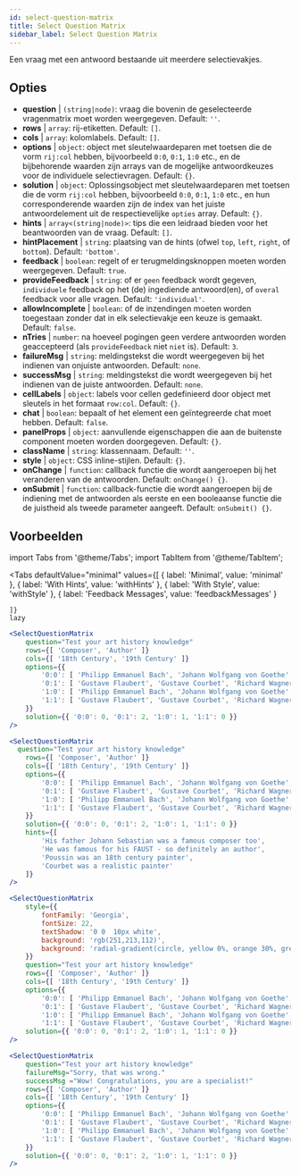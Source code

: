 ```yaml
---
id: select-question-matrix
title: Select Question Matrix
sidebar_label: Select Question Matrix
---
```


Een vraag met een antwoord bestaande uit meerdere selectievakjes.

## Opties

* __question__ | `(string|node)`: vraag die bovenin de geselecteerde vragenmatrix moet worden weergegeven. Default: `''`.
* __rows__ | `array`: rij-etiketten. Default: `[]`.
* __cols__ | `array`: kolomlabels. Default: `[]`.
* __options__ | `object`: object met sleutelwaardeparen met toetsen die de vorm `rij:col` hebben, bijvoorbeeld `0:0`, `0:1`, `1:0` etc., en de bijbehorende waarden zijn arrays van de mogelijke antwoordkeuzes voor de individuele selectievragen. Default: `{}`.
* __solution__ | `object`: Oplossingsobject met sleutelwaardeparen met toetsen die de vorm `rij:col` hebben, bijvoorbeeld `0:0`, `0:1`, `1:0` etc., en hun corresponderende waarden zijn de index van het juiste antwoordelement uit de respectievelijke `opties` array. Default: `{}`.
* __hints__ | `array<(string|node)>`: tips die een leidraad bieden voor het beantwoorden van de vraag. Default: `[]`.
* __hintPlacement__ | `string`: plaatsing van de hints (ofwel `top`, `left`, `right`, of `bottom`). Default: `'bottom'`.
* __feedback__ | `boolean`: regelt of er terugmeldingsknoppen moeten worden weergegeven. Default: `true`.
* __provideFeedback__ | `string`: of er `geen` feedback wordt gegeven, `individuele` feedback op het (de) ingediende antwoord(en), of `overal` feedback voor alle vragen. Default: `'individual'`.
* __allowIncomplete__ | `boolean`: of de inzendingen moeten worden toegestaan zonder dat in elk selectievakje een keuze is gemaakt. Default: `false`.
* __nTries__ | `number`: na hoeveel pogingen geen verdere antwoorden worden geaccepteerd (als `provideFeedback` niet `niet` is). Default: `3`.
* __failureMsg__ | `string`: meldingstekst die wordt weergegeven bij het indienen van onjuiste antwoorden. Default: `none`.
* __successMsg__ | `string`: meldingstekst die wordt weergegeven bij het indienen van de juiste antwoorden. Default: `none`.
* __cellLabels__ | `object`: labels voor cellen gedefinieerd door object met sleutels in het formaat `row:col`. Default: `{}`.
* __chat__ | `boolean`: bepaalt of het element een geïntegreerde chat moet hebben. Default: `false`.
* __panelProps__ | `object`: aanvullende eigenschappen die aan de buitenste <Panel /> component moeten worden doorgegeven. Default: `{}`.
* __className__ | `string`: klassennaam. Default: `''`.
* __style__ | `object`: CSS inline-stijlen. Default: `{}`.
* __onChange__ | `function`: callback functie die wordt aangeroepen bij het veranderen van de antwoorden. Default: `onChange() {}`.
* __onSubmit__ | `function`: callback-functie die wordt aangeroepen bij de indiening met de antwoorden als eerste en een booleaanse functie die de juistheid als tweede parameter aangeeft. Default: `onSubmit() {}`.


## Voorbeelden


import Tabs from '@theme/Tabs';
import TabItem from '@theme/TabItem';

<Tabs
    defaultValue="minimal"
    values={[
        { label: 'Minimal', value: 'minimal' },
        { label: 'With Hints', value: 'withHints' },
        { label: 'With Style', value: 'withStyle' },
        { label: 'Feedback Messages', value: 'feedbackMessages' }
        
    ]}
    lazy
>

<TabItem value="minimal">

```jsx live
<SelectQuestionMatrix
    question="Test your art history knowledge"
    rows={[ 'Composer', 'Author' ]} 
    cols={[ '18th Century', '19th Century' ]} 
    options={{ 
        '0:0': [ 'Philipp Emmanuel Bach', 'Johann Wolfgang von Goethe', 'Nicolas Poussin'], 
        '0:1': [ 'Gustave Flaubert', 'Gustave Courbet', 'Richard Wagner'] ,
        '1:0': [ 'Philipp Emmanuel Bach', 'Johann Wolfgang von Goethe', 'Nicolas Poussin'],
        '1:1': [ 'Gustave Flaubert', 'Gustave Courbet', 'Richard Wagner'] 
    }} 
    solution={{ '0:0': 0, '0:1': 2, '1:0': 1, '1:1': 0 }}
/>
```
</TabItem>

<TabItem value="withHints">

```jsx live
<SelectQuestionMatrix
  question="Test your art history knowledge"
    rows={[ 'Composer', 'Author' ]} 
    cols={[ '18th Century', '19th Century' ]} 
    options={{ 
        '0:0': [ 'Philipp Emmanuel Bach', 'Johann Wolfgang von Goethe', 'Nicolas Poussin'], 
        '0:1': [ 'Gustave Flaubert', 'Gustave Courbet', 'Richard Wagner'] ,
        '1:0': [ 'Philipp Emmanuel Bach', 'Johann Wolfgang von Goethe', 'Nicolas Poussin'],
        '1:1': [ 'Gustave Flaubert', 'Gustave Courbet', 'Richard Wagner'] 
    }} 
    solution={{ '0:0': 0, '0:1': 2, '1:0': 1, '1:1': 0 }}
    hints={[
        'His father Johann Sebastian was a famous composer too',
        'He was famous for his FAUST - so definitely an author',
        'Poussin was an 18th century painter',
        'Courbet was a realistic painter'
    ]}
/>
```
</TabItem>

<TabItem value="withStyle">

```jsx live
<SelectQuestionMatrix
    style={{ 
        fontFamily: 'Georgia',
        fontSize: 22, 
        textShadow: '0 0  10px white',
        background: 'rgb(251,213,112)',
        background: 'radial-gradient(circle, yellow 0%, orange 30%, green 100%)'
    }}
    question="Test your art history knowledge"
    rows={[ 'Composer', 'Author' ]} 
    cols={[ '18th Century', '19th Century' ]} 
    options={{ 
        '0:0': [ 'Philipp Emmanuel Bach', 'Johann Wolfgang von Goethe', 'Nicolas Poussin'], 
        '0:1': [ 'Gustave Flaubert', 'Gustave Courbet', 'Richard Wagner'] ,
        '1:0': [ 'Philipp Emmanuel Bach', 'Johann Wolfgang von Goethe', 'Nicolas Poussin'],
        '1:1': [ 'Gustave Flaubert', 'Gustave Courbet', 'Richard Wagner'] }} 
    solution={{ '0:0': 0, '0:1': 2, '1:0': 1, '1:1': 0 }}
/>
```
</TabItem>


<TabItem value="feedbackMessages">

```jsx live
<SelectQuestionMatrix
    question="Test your art history knowledge"
    failureMsg="Sorry, that was wrong." 
    successMsg ="Wow! Congratulations, you are a specialist!"
    rows={[ 'Composer', 'Author' ]} 
    cols={[ '18th Century', '19th Century' ]} 
    options={{ 
        '0:0': [ 'Philipp Emmanuel Bach', 'Johann Wolfgang von Goethe', 'Nicolas Poussin'], 
        '0:1': [ 'Gustave Flaubert', 'Gustave Courbet', 'Richard Wagner'] ,
        '1:0': [ 'Philipp Emmanuel Bach', 'Johann Wolfgang von Goethe', 'Nicolas Poussin'],
        '1:1': [ 'Gustave Flaubert', 'Gustave Courbet', 'Richard Wagner'] 
    }} 
    solution={{ '0:0': 0, '0:1': 2, '1:0': 1, '1:1': 0 }}
/>
```

</TabItem>

</Tabs>

